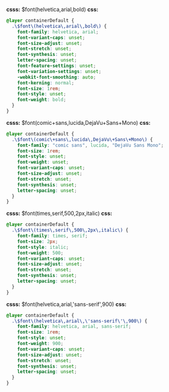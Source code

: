 **csss:** $font(helvetica,arial,bold)
**css:**
```css
@layer containerDefault {
  .\$font\(helvetica\,arial\,bold\) { 
    font-family: helvetica, arial; 
    font-variant-caps: unset; 
    font-size-adjust: unset; 
    font-stretch: unset; 
    font-synthesis: unset; 
    letter-spacing: unset; 
    font-feature-settings: unset; 
    font-variation-settings: unset; 
    -webkit-font-smoothing: auto; 
    font-kerning: normal; 
    font-size: 1rem; 
    font-style: unset; 
    font-weight: bold; 
  }
}
```

**csss:** $font(comic+sans,lucida,DejaVu+Sans+Mono)
**css:**
```css
@layer containerDefault {
  .\$font\(comic\+sans\,lucida\,DejaVu\+Sans\+Mono\) {
    font-family: "comic sans", lucida, "DejaVu Sans Mono";
    font-size: 1rem;
    font-style: unset;
    font-weight: unset;
    font-variant-caps: unset;
    font-size-adjust: unset;
    font-stretch: unset;
    font-synthesis: unset;
    letter-spacing: unset;
  }
}
```

**csss:** $font(times,serif,500,2px,italic)
**css:**
```css
@layer containerDefault {
  .\$font\(times\,serif\,500\,2px\,italic\) {
    font-family: times, serif;
    font-size: 2px;
    font-style: italic;
    font-weight: 500;
    font-variant-caps: unset;
    font-size-adjust: unset;
    font-stretch: unset;
    font-synthesis: unset;
    letter-spacing: unset;
  }
}
```

**csss:** $font(helvetica,arial,'sans-serif',900)
**css:**
```css
@layer containerDefault {
  .\$font\(helvetica\,arial\,\'sans-serif\'\,900\) {
    font-family: helvetica, arial, sans-serif;
    font-size: 1rem;
    font-style: unset;
    font-weight: 900;
    font-variant-caps: unset;
    font-size-adjust: unset;
    font-stretch: unset;
    font-synthesis: unset;
    letter-spacing: unset;
  }
}
```